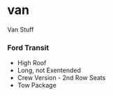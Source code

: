 # van
Van Stuff

### Ford Transit
- High Roof
- Long, not Exentended
- Crew Version - 2nd Row Seats
- Tow Package